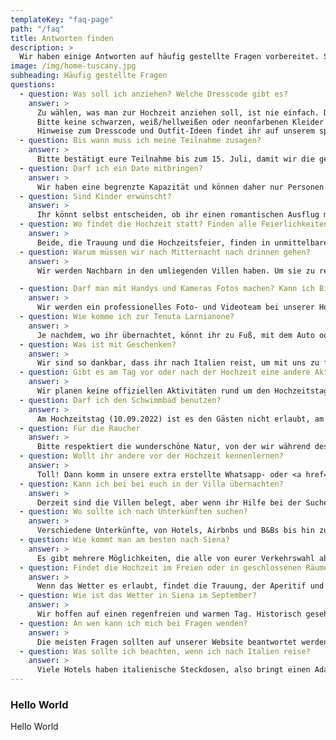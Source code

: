 ```yaml
---
templateKey: "faq-page"
path: "/faq"
title: Antworten finden
description: >
  Wir haben einige Antworten auf häufig gestellte Fragen vorbereitet. Schaut sie euch ruhig an, und wenn noch etwas unklar ist, könnt ihr das Kontaktformular benutzen oder uns direkt kontaktieren.
image: /img/home-tuscany.jpg
subheading: Häufig gestellte Fragen
questions:
  - question: Was soll ich anziehen? Welche Dresscode gibt es?
    answer: >
      Zu wählen, was man zur Hochzeit anziehen soll, ist nie einfach. Deshalb haben wir den Dresscode für die Hochzeit als Gartenparty definiert - denkt an etwas, das hübsch, aber nicht zu formell ist und gleichzeitig dem Ort und der Art der Feier entspricht. Also bitte keine Jeans oder Shorts und ein T-Shirt tragen. Das Wetter sollte warm sein, so dass leichte und fließende Sommerkleider oder Jumpsuits für Frauen und helle oder kombinierte Anzüge für Männer eine perfekte Wahl sein sollten.<br><br>
      Bitte keine schwarzen, weiß/hellweißen oder neonfarbenen Kleider tragen. Wenn möglich, wählen Sie etwas, das von der toskanischen Landschaft oder erdigen Farben inspiriert ist. Nehmt außerdem etwas mit, das ihr am Abend anziehen könnt, denn es könnte kühl werden. Das Gelände ist teilweise uneben, daher sollten Mädchen Blockabsätze, Wedges, Sandalen oder flache Schuhe tragen, und Jungs, wenn ihr wollt, könnt ihr eure offiziellen Schuhe gegen etwas Bequemeres tauschen. 😄<br><br> 
      Hinweise zum Dresscode und Outfit-Ideen findet ihr auf unserem speziellen <a href="https://pin.it/1mYdkGt" target="_blank"> Pinterest Board</a> 🕺 💃.
  - question: Bis wann muss ich meine Teilnahme zusagen?
    answer: >
      Bitte bestätigt eure Teilnahme bis zum 15. Juli, damit wir die genaue Anzahl der Gäste ermitteln können. Wir haben auch Verständnis dafür, dass es zu unvorhergesehenen Situationen kommen kann, und wenn dies der Fall ist, bitten wir um eine schnellstmögliche Benachrichtigung. 😄
  - question: Darf ich ein Date mitbringen?
    answer: >
      Wir haben eine begrenzte Kapazität und können daher nur Personen zulassen, deren Namen auf den Einladungen stehen. 🥹
  - question: Sind Kinder erwünscht?
    answer: >
      Ihr könnt selbst entscheiden, ob ihr einen romantischen Ausflug mit eurer Partnerin oder eurem Partner machen und eure Kinder bei den Großeltern lassen wollt oder ob ihr als Familie kommen wollt - so oder so freuen wir uns auf euch! Wir bitten nur darum, dass ihr in den wichtigen Momenten wie der Zeremonie oder dem ersten Tanz aufpasst, damit eure Kinder den Ablauf nicht stören.
  - question: Wo findet die Hochzeit statt? Finden alle Feierlichkeiten an demselben Ort statt?
    answer: >
      Beide, die Trauung und die Hochzeitsfeier, finden in unmittelbarer Nähe auf dem Gelände der Tenuta Larnianone statt. Die Zeremonie findet im Garten der Villa Ca' Nova Sud statt und der Hochzeitsempfang im Garten der Villa Colombaio im Hinterhof. Nach Mitternacht wird die Feier ins Haus verlegt. 💃
  - question: Warum müssen wir nach Mitternacht nach drinnen gehen?
    answer: >
      Wir werden Nachbarn in den umliegenden Villen haben. Um sie zu respektieren und die Party fortsetzen zu können, müssen wir uns nach drinnen begeben. Wenn ihr nach Mitternacht rausgehen müsst, um Luft zu schnappen, zu rauchen oder zu quatschen, versucht bitte den Vorgarten zu benutzen und haltet die Lautstärke eurer Gespräche niedrig. Wenn wir uns nicht an diese Regeln halten, wird die Party von den Villenbesitzern gestoppt. 🔈

  - question: Darf man mit Handys und Kameras Fotos machen? Kann ich Bilder und Stories auf Social Media posten?
    answer: >
      Wir werden ein professionelles Foto- und Videoteam bei unserer Hochzeit haben, daher bitten wir euch, <b>keine Fotos oder Filme während der Trauung zu machen.</b>.🚫&nbsp; Wir möchten, dass ihr den Moment in der Echtzeit miterlebt und nicht über den Bildschirm, besonders nach all den Online-Hochzeiten im Jahr 2020. Es ist wichtig für uns, eure Gesichter und Blicke zu sehen und uns in Erinnerung zu behalten, während wir zum Altar gehen. Wir wollen wirklich nicht, dass eure Gesichter auf den Bildern unseres Teams von einem Smartphone verdeckt werden, denn wir wollen diese Bilder auch noch in 10, 20 oder 50 Jahren anschauen und euer Lächeln, eure Tränen und all eure Emotionen sehen. 📵&nbsp;Nach der Zeremonie während des Aperitifs und des Hochzeitsfeiers könnt ihr eure Handys oder Kameras herausnehmen und Fotos und Videos aufnehmen und online stellen. Wenn ihr etwas auf Social Media postet, markiert uns bitte. 📷
  - question: Wie komme ich zur Tenuta Larnianone?
    answer: >
      Je nachdem, wo ihr übernachtet, könnt ihr zu Fuß, mit dem Auto oder mit selbst organisierten Fahrdiensten kommen. Da wir nur eine begrenzte Anzahl von Parkplätzen haben (ca. 10 Autos passen hinein), versucht bitte, mit jemandem zusammen zu fahren oder einen externen Transport zu organisieren. Da es in Siena kein Uber gibt und der Taxiservice nicht der zuverlässigste ist, vor allem zu später Stunde, empfehlen wir euch dringend, einen Service zu kontaktieren, zum Beispiel Sartini Siena, um eine Fahrt zur und von der Party zu organisieren.
  - question: Was ist mit Geschenken?
    answer: >
      Wir sind so dankbar, dass ihr nach Italien reist, um mit uns zu feiern. Dass ihr den Tag mit uns verbringt, ist das einzige Geschenk, das wir brauchen. 💝
  - question: Gibt es am Tag vor oder nach der Hochzeit eine andere Aktivität?
    answer: >
      Wir planen keine offiziellen Aktivitäten rund um den Hochzeitstag, aber in den Tagen rund um die Hochzeit kann es immer Leute geben, die fragen, ob jemand an einer Aktivität wie Reiten + Weinprobe teilnehmen möchte, also haltet unsere Facebook-Gruppe im Auge und haltet die Whatsapp-Benachrichtigungen aktiv. 🎉
  - question: Darf ich den Schwimmbad benutzen?
    answer: >
      Am Hochzeitstag (10.09.2022) ist es den Gästen nicht erlaubt, am Pool zu sitzen oder zu stehen oder ihn zu benutzen. 🚫&nbsp Bitte haltet euch vom poolbereich fern und genießt alle Getränke und Unterhaltungen im Garten. An allen anderen Tagen können die Gäste der Tenuta Larnianone den gemeinsamen Pool zwischen der Villa Colombaio und der Villa Ca' Nova Sud nutzen. 🏊
  - question: Für die Raucher
    answer: >
      Bitte respektiert die wunderschöne Natur, von der wir während des Aufenthalts auf der Tenuta Larnianone und während des Hochzeitstages umgeben sein werden. Haltet den Ort sauber und benutzt Aschenbecher, um die Kippen zu entsorgen. Bitte, bitte werft sie nicht auf den Erdboden oder in die Felder. Falls ihr in der Tenuta Larnianone übernachtet, ist das Rauchen von Zigaretten oder E-Zigaretten in den Innenräumen verboten. 🚬
  - question: Wollt ihr andere vor der Hochzeit kennenlernen?
    answer: >
      Toll! Dann komm in unsere extra erstellte Whatsapp- oder <a href="https://www.facebook.com/groups/1435542876905661" target="_blank">Facebook-Gruppe</a>! Dort könnt ihr andere Gäste kennenlernen, als größere Gruppe gemeinsam Fahrten organisieren/buchen, gemeinsam eine Unterkunft mieten, einen Reisepartner finden oder einfach eure Fragen, Nachrichten und Bilder teilen. 😄
  - question: Kann ich bei bei euch in der Villa übernachten?
    answer: >
      Derzeit sind die Villen belegt, aber wenn ihr Hilfe bei der Suche nach einer Unterkunft braucht, wendet euch an uns, und wir werden versuchen, euch zu helfen. 🏡
  - question: Wo sollte ich nach Unterkünften suchen?
    answer: >
      Verschiedene Unterkünfte, von Hotels, Airbnbs und B&Bs bis hin zu Agriturismos, können innerhalb einer 30-minütigen Fahrt von unserem Hochzeitsort in den umliegenden Dörfern oder in Siena gefunden werden. Weitere Hinweise findet ihr auf unserer <a href="/en/accommodation">Unterkunftsseite</a>. 🛏️
  - question: Wie kommt man am besten nach Siena?
    answer: >
      Es gibt mehrere Möglichkeiten, die alle von eurer Verkehrswahl abhängen. Wenn ihr nicht den ganzen Weg mit dem Auto fahren wollt, empfehlen wir euch, zu einem der folgenden Flughäfen zu fliegen (prüft, ob ihr eine günstige Ryanair-Verbindung habt!) Florenz, Bologna oder Pisa und von dort aus entweder ein Auto zu mieten (wählt ein kleineres aus, denn die italienischen Straßen, vor allem auf dem Land und in den Städten, sind wirklich eng!) oder einen Zug oder Bus nach Siena zu nehmen. Wenn ihr Zeit habt oder euren Urlaub im Zeitraum um unsere Hochzeit herum geplant habt, könnt ihr euch unsere Empfehlungen für <a href="/de/activities">Aktivitäten</a> ansehen. 🚗
  - question: Findet die Hochzeit im Freien oder in geschlossenen Räumen statt?
    answer: >
      Wenn das Wetter es erlaubt, findet die Trauung, der Aperitif und die Hochzeitsfeier im Freien statt, bei Regen ziehen wir in ein Außenzelt mit Tanzfläche innerhalb der Villa um. ☀️
  - question: Wie ist das Wetter in Siena im September?
    answer: >
      Wir hoffen auf einen regenfreien und warmen Tag. Historisch gesehen ist das Wetter in Siena Mitte September schön und zuverlässig, mit einer durchschnittlichen Mindesttemperatur von 14,2°C und einer durchschnittlichen Tageshöchsttemperatur von 23,5°C. Es regnet im Durchschnitt an insgesamt 5 Tagen mit durchschnittlich 57 mm. Wir empfehlen, Sonnenschutzmittel und Mückenschutzmittel für unsere Hochzeit im Freien mitzubringen. 🌡️
  - question: An wen kann ich mich bei Fragen wenden?
    answer: >
      Die meisten Fragen sollten auf unserer Website beantwortet werden. Wenn ihr jedoch Probleme oder Fragen habt, auf die ihr hier keine Antwort findet, könnt ihr euch gerne an die Whatsapp- oder Facebook-Gruppe wenden oder uns direkt kontaktieren. Aufgrund intensiver Hochzeitsvorbereitungen und Reisen werden wir ab dem 05.09.2022 nur noch eingeschränkt antworten können, in diesem Fall kontaktiert bitte Arthur Chimeno (DE, EN) oder Zuzanna Lech (EN, PL). 🤙
  - question: Was sollte ich beachten, wenn ich nach Italien reise?
    answer: >
      Viele Hotels haben italienische Steckdosen, also bringt einen Adapter mit. Nehmt Sonnencreme und Mückenschutzmittel mit. Man kann mit 0,5‰ fahren, aber bitte seid verantwortungsbewusst und riskiert nicht zu fahren, wenn ihr euch nicht fit fühlt. Bestellt keine Pizza mit Ananas. 🤌
---
```


### Hello World

Hello World
